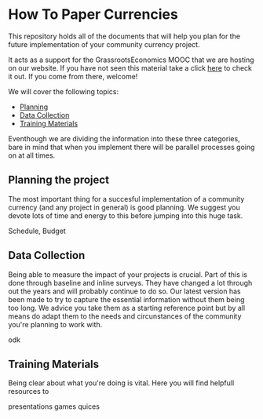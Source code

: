 # How To Paper Currencies
This repository holds all of the documents that will help you plan for the future implementation of your community currency project. 

It acts as a support for the GrassrootsEconomics MOOC that we are hosting on our website. If you have not seen this material take a click [here](https://www.grassrootseconomics.org/mooc) to check it out. If you come from there, welcome!

We will cover the following topics:

- [Planning](#planning-the-project)
- [Data Collection](#data-collection)
- [Training Materials](#training-materials)

Eventhough we are dividing the information into these three categories, bare in mind that when you implement there will be parallel processes going on at all times. 

## Planning the project

The most important thing for a succesful implementation of a community currency (and any project in general) is good planning. We suggest you devote lots of time and energy to this before jumping into this huge task. 

Schedule, Budget

## Data Collection

Being able to measure the impact of your projects is crucial. Part of this is done through baseline and inline surveys. They have changed a lot through out the years and will probably continue to do so. Our latest version has been made to try to capture the essential information without them being too long. We advice you take them as a starting reference point but by all means do adapt them to the needs and circunstances of the community you're planning to work with. 

odk

## Training Materials

Being clear about what you're doing is vital. Here you will find helpfull resources to 

presentations
games
quices

